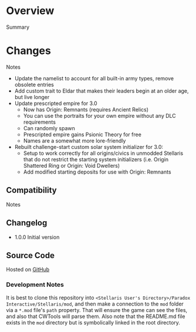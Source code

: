 # Overview

Summary

# Changes

Notes

* Update the namelist to account for all built-in army types, remove obsolete entries
* Add custom trait to Eldar that makes their leaders begin at an older age, but live longer
* Update prescripted empire for 3.0
    * Now has Origin: Remnants (requires Ancient Relics)
    * You can use the portraits for your own empire without any DLC requirements
    * Can randomly spawn
    * Prescripted empire gains Psionic Theory for free
    * Names are a somewhat more lore-friendly
* Rebuilt challenge-start custom solar system initializer for 3.0:
    * Setup to work correctly for all origins/civics in unmodded Stellaris that do not restrict the starting system initializers (i.e. Origin Shattered Ring or Origin: Void Dwellers)
    * Add modified starting deposits for use with Origin: Remnants

## Compatibility

Notes

## Changelog

* 1.0.0 Initial version

## Source Code

Hosted on [GitHub](https://github.com/corsairmarks/eldar_portraits_revisited)

### Development Notes

It is best to clone this repository into `<Stellaris User's Directory>/Paradox Interactive/Stellaris/mod`, and then make a connection to the `mod` folder via a `*.mod` file's `path` property.  That will ensure the game can see the files, and also that CWTools will parse them.  Also note that the README.md file exists in the `mod` directory but is symbolically linked in the root directory.